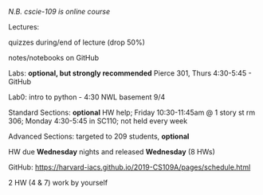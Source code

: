 _N.B. cscie-109 is online course_

Lectures:

quizzes during/end of lecture (drop 50%)

notes/notebooks on GitHub



Labs: **optional, but strongly recommended** Pierce 301, Thurs 4:30-5:45 - GitHub

Lab0: intro to python - 4:30 NWL basement 9/4



Standard Sections: **optional** HW help; Friday 10:30-11:45am @ 1 story st rm 306; Monday 4:30-5:45 in SC110; not held every week

Advanced Sections: targeted to 209 students, **optional**



HW due **Wednesday** nights and released **Wednesday** (8 HWs)

GitHub: https://harvard-iacs.github.io/2019-CS109A/pages/schedule.html

2 HW (4 & 7) work by yourself













